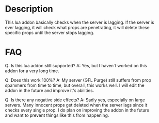 # Description
This lua addon basically checks when the server is lagging. If the server is ever lagging, it will check what props are penetrating, it will delete these specific props until the server stops lagging.

# FAQ
Q: Is this lua addon still supported?
A: Yes, but I haven't worked on this addon for a very long time.

Q: Does this work 100%?
A: My server (GFL Purge) still suffers from prop spammers from time to time, but overall, this works well. I will edit the addon in the future and improve it's abilities.

Q: Is there any negative side effects?
A: Sadly yes, especially on large servers. Many innocent props get deleted when the server lags since it checks every single prop. I do plan on improving the addon in the future and want to prevent things like this from happening.
